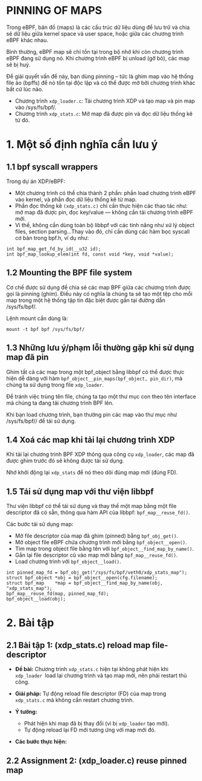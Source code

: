 # PINNING OF MAPS
Trong eBPF, bản đồ (maps) là các cấu trúc dữ liệu dùng để lưu trữ và chia sẻ dữ liệu giữa kernel space và user space, hoặc giữa các chương trình eBPF khác nhau.

Bình thường, eBPF map sẽ chỉ tồn tại trong bộ nhớ khi còn chương trình eBPF đang sử dụng nó. Khi chương trình eBPF bị unload (gỡ bỏ), các map sẽ bị huỷ.

Để giải quyết vấn đề này, bạn dùng pinning – tức là ghim map vào hệ thống file ảo (bpffs) để nó tồn tại độc lập và có thể được mở bởi chương trình khác bất cứ lúc nào.

- Chương trình `xdp_loader.c`: Tải chương trình XDP và tạo map và pin map vào /sys/fs/bpf/.
- Chương trình `xdp_stats.c`: Mở map đã được pin và đọc dữ liệu thống kê từ đó.
# 1. Một số định nghĩa cần lưu ý
## 1.1 bpf syscall wrappers
Trong dự án XDP/eBPF:
- Một chương trình có thể chia thành 2 phần: phần load chương trình eBPF vào kernel, và phần đọc dữ liệu thống kê từ map.
- Phần đọc thống kê `(xdp_stats.c)` chỉ cần thực hiện các thao tác như: mở map đã được pin, đọc key/value — không cần tải chương trình eBPF mới.
- Vì thế, không cần dùng toàn bộ libbpf với các tính năng như xử lý object files, section parsing...Thay vào đó, chỉ cần dùng các hàm bọc syscall cơ bản trong bpf.h, ví dụ như:

```
int bpf_map_get_fd_by_id(__u32 id);
int bpf_map_lookup_elem(int fd, const void *key, void *value);
```
## 1.2 Mounting the BPF file system
Cơ chế được sử dụng để chia sẻ các map BPF giữa các chương trình được gọi là pinning (ghim). Điều này có nghĩa là chúng ta sẽ tạo một tệp cho mỗi map trong một hệ thống tập tin đặc biệt được gắn tại đường dẫn /sys/fs/bpf/.

Lệnh mount cần dùng là:
```
mount -t bpf bpf /sys/fs/bpf/
```
## 1.3 Những lưu ý/phạm lỗi thường gặp khi sử dụng map đã pin
Ghim tất cả các map trong một bpf_object bằng libbpf có thể được thực hiện dễ dàng với hàm `bpf_object__pin_maps(bpf_object, pin_dir)`, mà chúng ta sử dụng trong file `xdp_loader`.

Để tránh việc trùng tên file, chúng ta tạo một thư mục con theo tên interface mà chúng ta đang tải chương trình BPF lên.

Khi bạn load chương trình, bạn thường pin các map vào thư mục như /sys/fs/bpf/<iface>/ để tái sử dụng.

## 1.4 Xoá các map khi tải lại chương trình XDP
Khi tải lại chương trình BPF XDP thông qua công cụ `xdp_loader`, các map đã được ghim trước đó sẽ không được tái sử dụng.

Nhớ khởi động lại `xdp_stats` để nó theo dõi đúng map mới (đúng FD).
## 1.5 Tái sử dụng map với thư viện libbpf
Thư viện libbpf có thể tái sử dụng và thay thế một map bằng một file descriptor đã có sẵn, thông qua hàm API của libbpf: `bpf_map__reuse_fd()`.

Các bước tái sử dụng map:
- Mở file descriptor của map đã ghim (pinned) bằng `bpf_obj_get()`.
- Mở object file eBPF chứa chương trình mới bằng `bpf_object__open()`.
- Tìm map trong object file bằng tên với `bpf_object__find_map_by_name()`.
- Gắn lại file descriptor cũ vào map mới bằng `bpf_map__reuse_fd()`.
- Load chương trình với `bpf_object__load()`.

```
int pinned_map_fd = bpf_obj_get("/sys/fs/bpf/veth0/xdp_stats_map");
struct bpf_object *obj = bpf_object__open(cfg.filename);
struct bpf_map    *map = bpf_object__find_map_by_name(obj, "xdp_stats_map");
bpf_map__reuse_fd(map, pinned_map_fd);
bpf_object__load(obj);
```
# 2. Bài tập
## 2.1 Bài tập 1: (xdp_stats.c) reload map file-descriptor
- **Đề bài:** Chương trình `xdp_stats.c` hiện tại không phát hiện khi `xdp_loader `load lại chương trình và tạo map mới, nên phải restart thủ công.

- **Giải pháp:** Tự động reload file descriptor (FD) của map trong `xdp_stats.c` mà không cần restart chương trình.

- **Ý tưởng:**
    - Phát hiện khi map đã bị thay đổi (vì bị `xdp_loader` tạo mới).
    - Tự động reload lại FD mới tương ứng với map mới đó.

- **Các bước thực hiện:**
## 2.2 Assignment 2: (xdp_loader.c) reuse pinned map
